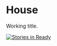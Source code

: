 # House

Working title.

[![Stories in Ready](https://badge.waffle.io/dinguses/house.png?label=ready&title=Ready)](http://waffle.io/dinguses/house)
